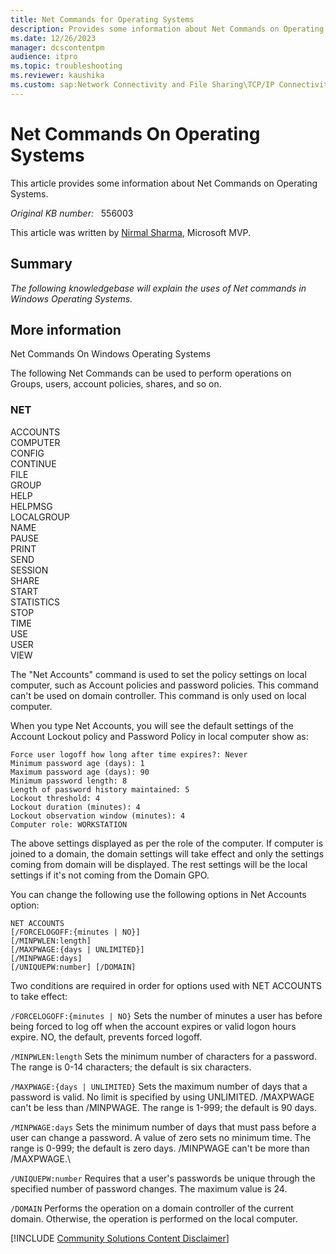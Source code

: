 ```yaml
---
title: Net Commands for Operating Systems
description: Provides some information about Net Commands on Operating Systems.
ms.date: 12/26/2023
manager: dcscontentpm
audience: itpro
ms.topic: troubleshooting
ms.reviewer: kaushika
ms.custom: sap:Network Connectivity and File Sharing\TCP/IP Connectivity (TCP Protocol, NLA, WinHTTP), csstroubleshoot
---
```

# Net Commands On Operating Systems

This article provides some information about Net Commands on Operating Systems.

_Original KB number:_ &nbsp; 556003

This article was written by [Nirmal Sharma](https://mvp.microsoft.com/en-US/PublicProfile/33635?fullName=Nirmal%20K%20Sharma%20%28Ratawa%29), Microsoft MVP.

## Summary

*The following knowledgebase will explain the uses of Net commands in Windows Operating Systems.*  

## More information

Net Commands On Windows Operating Systems

The following Net Commands can be used to perform operations on Groups, users, account policies, shares, and so on.

### NET  

ACCOUNTS  
COMPUTER  
CONFIG  
CONTINUE  
FILE  
GROUP  
HELP  
HELPMSG  
LOCALGROUP  
NAME  
PAUSE  
PRINT  
SEND  
SESSION  
SHARE  
START  
STATISTICS  
STOP  
TIME  
USE  
USER  
VIEW  

The "Net Accounts" command is used to set the policy settings on local computer, such as Account policies and password policies. This command can't be used on domain controller. This command is only used on local computer.

When you type Net Accounts, you will see the default settings of the Account Lockout policy and Password Policy in local computer show as:

```output
Force user logoff how long after time expires?: Never  
Minimum password age (days): 1  
Maximum password age (days): 90  
Minimum password length: 8  
Length of password history maintained: 5  
Lockout threshold: 4  
Lockout duration (minutes): 4  
Lockout observation window (minutes): 4  
Computer role: WORKSTATION
```

The above settings displayed as per the role of the computer. If computer is joined to a domain, the domain settings will take effect and only the settings coming from domain will be displayed. The rest settings will be the local settings if it's not coming from the Domain GPO.

You can change the following use the following options in Net Accounts option:

```console
NET ACCOUNTS  
[/FORCELOGOFF:{minutes | NO}]  
[/MINPWLEN:length]  
[/MAXPWAGE:{days | UNLIMITED}]  
[/MINPWAGE:days]  
[/UNIQUEPW:number] [/DOMAIN]
```

Two conditions are required in order for options used with NET ACCOUNTS to take effect:

`/FORCELOGOFF:{minutes | NO}` Sets the number of minutes a user has before being forced to log off when the account expires or valid logon hours expire. NO, the default, prevents forced logoff.

`/MINPWLEN:length` Sets the minimum number of characters for a password. The range is 0-14 characters; the default is six characters.

`/MAXPWAGE:{days | UNLIMITED}` Sets the maximum number of days that a
password is valid. No limit is specified by using UNLIMITED. /MAXPWAGE can't be less than /MINPWAGE. The range is 1-999; the default is 90 days.

`/MINPWAGE:days` Sets the minimum number of days that must pass before a user can change a password. A value of zero sets no minimum time. The range is 0-999; the default is zero days. /MINPWAGE can't be more than /MAXPWAGE.\

`/UNIQUEPW:number` Requires that a user's passwords be unique through the specified number of password changes. The maximum value is 24.

`/DOMAIN` Performs the operation on a domain controller of the current domain. Otherwise, the operation is performed on the local computer.

[!INCLUDE [Community Solutions Content Disclaimer](../../includes/community-solutions-content-disclaimer.md)]
